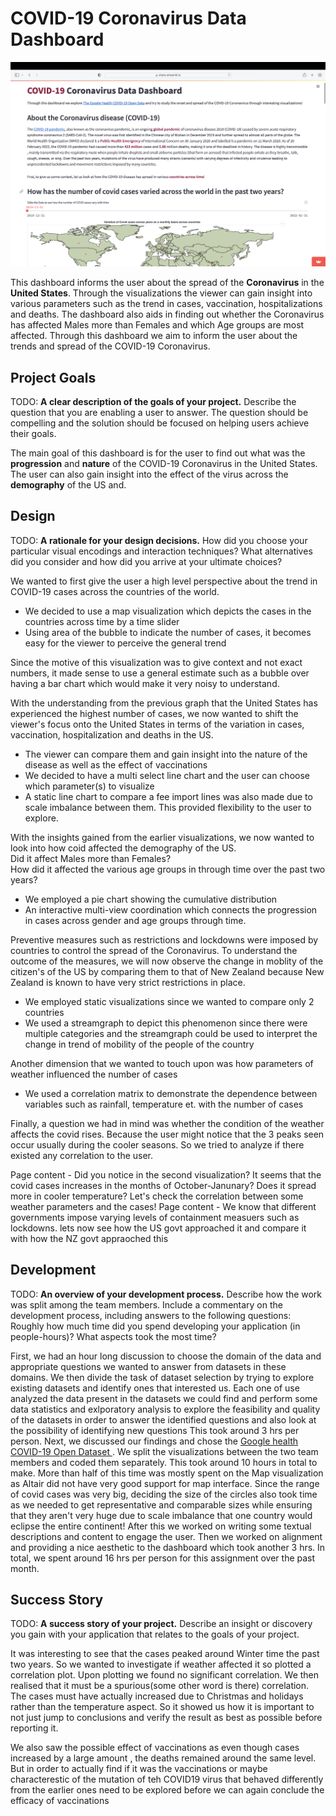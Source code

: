 # COVID-19 Coronavirus Data Dashboard

![A screenshot of the dashboard](screenshot.png)

This dashboard informs the user about the spread of the <b>Coronavirus</b> in the <b>United States</b>. Through the visualizations the viewer
can gain insight into various parameters such as the trend in cases, vaccination, hospitalizations and deaths. The dashboard also aids in 
finding out whether the Coronavirus has affected Males more than Females and which Age groups are most affected. 
Through this dashboard we aim to inform the user about the trends and spread of the 
COVID-19 Coronavirus. 

## Project Goals

TODO: **A clear description of the goals of your project.** Describe the question that you are enabling a user to answer. The question should be compelling and the solution should be focused on helping users achieve their goals. 
<p>The main goal of this dashboard is for the user to find out what was the <b>progression</b> and <b>nature</b>
of the COVID-19 Coronavirus in the United States. The user can also gain insight into the 
effect of the virus across the <b>demography</b> of the US and. </p>

## Design

TODO: **A rationale for your design decisions.** How did you choose your particular visual encodings and interaction techniques? What alternatives did you consider and how did you arrive at your ultimate choices?
<p>We wanted to first give the user a high level perspective about the trend in COVID-19 cases across the countries of the world.
<ul><li>We decided to use a map visualization which depicts the cases in the countries
across time by a time slider </li>
<li>Using area of the bubble to indicate the number of cases, it becomes easy for the viewer to perceive 
the general trend</li></ul>
Since the motive of this visualization was to give context and not exact numbers, it made sense to use a general estimate such as a bubble over having 
a bar chart which would make it very noisy to understand.</p>

<p>With the understanding from the previous graph that the United States has experienced the highest number of cases, we now wanted to shift the viewer's focus onto the United States in 
terms of the variation in cases, vaccination, hospitalization and
deaths in the US. 
<ul>
<li>The viewer can compare them and gain insight into
the nature of the disease as well as the effect of vaccinations</li>
<li> We decided to have a multi select line chart and the user can choose which parameter(s) to visualize</li>
<li>A static line chart to compare a fee import lines was also made due to scale imbalance between them. 
This provided flexibility to the user to explore.</li>
</ul></p>

<p>With the insights gained from the earlier visualizations, we now wanted to look into how coid affected the demography of the US.<br> 
Did it affect Males more than Females?  <br>
How did it affected the various age groups in through time over the past two years?<br>
<ul>
<li>We employed a pie chart showing the cumulative distribution </li>
<li>An interactive multi-view coordination which connects the progression in cases across gender and age groups through time.</li> 
</ul></p>

<p>
Preventive measures such as restrictions and lockdowns were imposed by countries to control the spread of the Coronavirus. 
To understand the outcome of the measures, we will now observe the change in moblity of the citizen's of the US by comparing
them to that of New Zealand because New Zealand is known to have very strict restrictions in place. 
<ul>
<li>We employed static visualizations since we wanted to compare only 2 countries</li>
<li>We used a streamgraph to depict this phenomenon since there were multiple categories and the streamgraph could be
used to interpret the change in trend of mobility of the people of the country</li>
</ul></p>

<p>
Another dimension that we wanted to touch upon was how parameters of weather influenced the number of cases
<ul>
<li>We used a correlation matrix to demonstrate the dependence between variables such as rainfall, temperature et. with 
the number of cases </li>
</ul>
</p>
Finally, a question we had in mind was whether the condition of the weather affects the covid rises. Because the user might notice
that the 3 peaks seen occur usually during the cooler seasons. So we tried to analyze if there existed any correlation to the user. 


Page content - Did you notice in the second visualization? It seems that the covid cases increases in the months of October-Janunary?
Does it spread more in cooler temperature? Let's check the correlation between some weather parameters and the cases!
Page content - We know that different governments impose varying levels of containment measuers such as lockdowns. 
lets now see how the US govt approached it and compare it with how the NZ govt appraoched this
## Development

TODO: **An overview of your development process.** Describe how the work was split among the team members. Include a commentary on the development process, including answers to the following questions: Roughly how much time did you spend developing your application (in people-hours)? What aspects took the most time?

<p>
First, we had an hour long discussion to choose the domain of the data and appropriate questions we wanted to answer from datasets in these domains.
We then divide the task of dataset selection by trying to explore existing datasets and identify ones that interested us.
Each one of use analyzed the data present in the datasets we could find and perform some data statistics and exlporatory analysis to explore the feasibility and quality of the datasets in order to answer the identified questions and also look at the possibility of identifying new questions
This took around 3 hrs per person. 
Next, we discussed our findings and chose the <a href = 'https://goo.gle/covid-19-open-data'>Google health COVID-19 Open Dataset </a>. 
We split the visualizations between the two team members and coded them separately.
This took around 10 hours in total to make. More than half of this time was mostly spent on the Map visualization as Altair did not have very good support for map interface.
Since the range of covid cases was very big, deciding the size of the circles also took time as we needed to get representative and comparable sizes while ensuring that they aren't very huge
due to scale imbalance that one country would eclipse the entire continent!
After this we worked on writing some textual descriptions and content to engage the user.
Then we worked on alignment and providing a nice aesthetic to the dashboard which took another 3 hrs.
In total, we spent around 16 hrs per person for this assignment over the past month. 


## Success Story

TODO:  **A success story of your project.** Describe an insight or discovery you gain with your application that relates to the goals of your project.

It was interesting to see that the cases peaked around Winter time the past two years. So
we wanted to investigate if weather affected it so plotted a correlation plot.
Upon plotting we found no significant correlation. We then realised that it must be a spurious(some other word is there)
correlation. The cases must have actually increased due to Christmas and holidays rather than the temperature aspect.
So it showed us how it is important to not just jump to conclusions and verify the result as best as possible before reporting it.

We also saw the possible effect of vaccinations as even though cases increased by a large amount , the deaths remained around the same level.
But in order to actually find if it was the vaccinations or maybe characterestic of the mutation of teh COVID19 virus that behaved differently from the earlier ones need to be explored before we can again conclude the efficacy of vaccinations